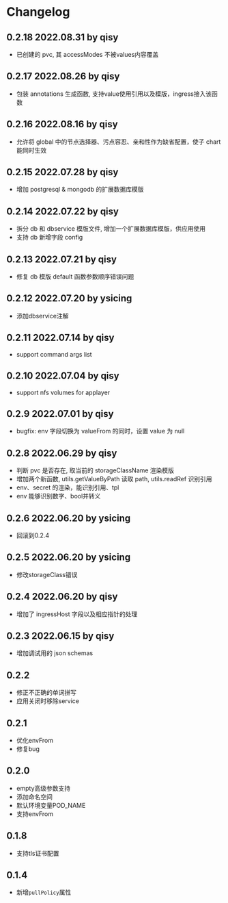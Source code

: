# Changelog

## 0.2.18 2022.08.31 by qisy

- 已创建的 pvc, 其 accessModes 不被values内容覆盖 

## 0.2.17 2022.08.26 by qisy

- 包装 annotations 生成函数, 支持value使用引用以及模版，ingress接入该函数

## 0.2.16 2022.08.16 by qisy

- 允许将 global 中的节点选择器、污点容忍、亲和性作为缺省配置，使子 chart 能同时生效

## 0.2.15 2022.07.28 by qisy

- 增加 postgresql & mongodb 的扩展数据库模版

## 0.2.14 2022.07.22 by qisy

- 拆分 db 和 dbservice 模版文件, 增加一个扩展数据库模版，供应用使用
- 支持 db 新增字段 config

## 0.2.13 2022.07.21 by qisy

- 修复 db 模版 default 函数参数顺序错误问题

## 0.2.12 2022.07.20 by ysicing

- 添加dbservice注解

## 0.2.11 2022.07.14 by qisy

- support command args list

## 0.2.10 2022.07.04 by qisy

- support nfs volumes for applayer

## 0.2.9 2022.07.01 by qisy

- bugfix: env 字段切换为 valueFrom 的同时，设置 value 为 null

## 0.2.8 2022.06.29 by qisy
- 判断 pvc 是否存在, 取当前的 storageClassName 渲染模版
- 增加两个新函数, utils.getValueByPath 读取 path, utils.readRef 识别引用
- env、secret 的渲染，能识别引用、tpl
- env 能够识别数字、bool并转义

## 0.2.6 2022.06.20 by ysicing

- 回滚到0.2.4
## 0.2.5 2022.06.20 by ysicing

- 修改storageClass错误
## 0.2.4 2022.06.20 by qisy

- 增加了 ingressHost 字段以及相应指针的处理

## 0.2.3 2022.06.15 by qisy

- 增加调试用的 json schemas

## 0.2.2

- 修正不正确的单词拼写
- 应用关闭时移除service

## 0.2.1

- 优化envFrom
- 修复bug

## 0.2.0

- empty高级参数支持
- 添加命名空间
- 默认环境变量POD_NAME
- 支持envFrom

## 0.1.8

- 支持tls证书配置

## 0.1.4

- 新增`pullPolicy`属性
